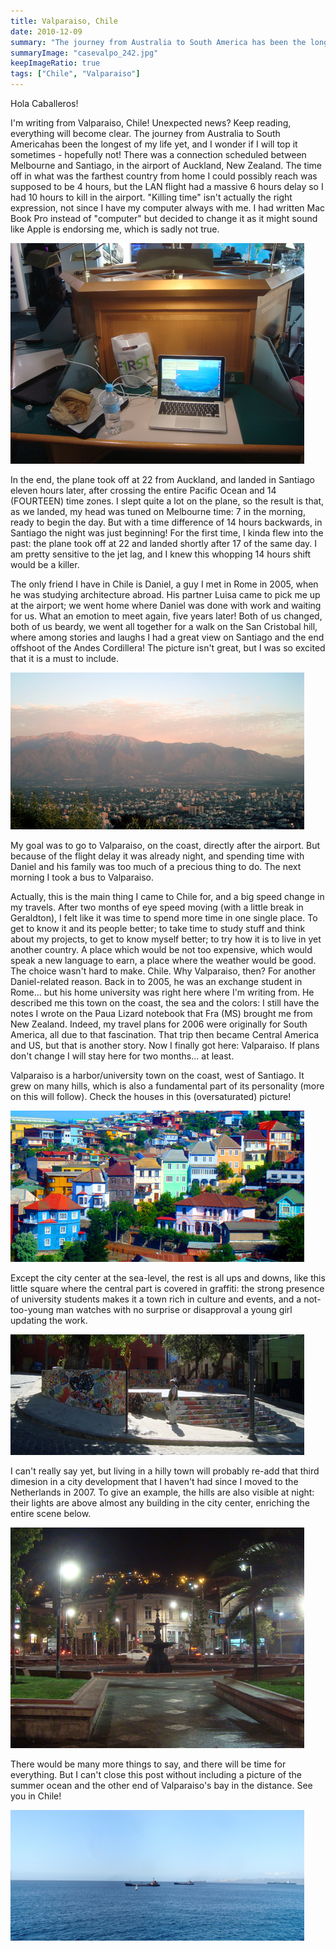 ```yaml
---
title: Valparaiso, Chile
date: 2010-12-09
summary: "The journey from Australia to South America has been the longest of my life yet."
summaryImage: "casevalpo_242.jpg"
keepImageRatio: true
tags: ["Chile", "Valparaiso"]
---
```


Hola Caballeros!

I'm writing from Valparaiso, Chile! Unexpected news? Keep reading, everything will become clear.
The journey from Australia to South Americahas been the longest of my life yet, and I wonder if I will top it sometimes - hopefully not! There was a connection scheduled between Melbourne and Santiago, in the airport of Auckland, New Zealand. The time off in what was the farthest country from home I could possibly reach was supposed to be 4 hours, but the LAN flight had a massive 6 hours delay so I had 10 hours to kill in the airport. "Killing time" isn't actually the right expression, not since I have my computer always with me. I had written Mac Book Pro instead of "computer" but decided to change it as it might sound like Apple is endorsing me, which is sadly not true.

![](computernz.jpg)

In the end, the plane took off at 22 from Auckland, and landed in Santiago eleven hours later, after crossing the entire Pacific Ocean and 14 (FOURTEEN) time zones. I slept quite a lot on the plane, so the result is that, as we landed, my head was tuned on Melbourne time: 7 in the morning, ready to begin the day. But with a time difference of 14 hours backwards, in Santiago the night was just beginning! For the first time, I kinda flew into the past: the plane took off at 22 and landed shortly after 17 of the same day. I am pretty sensitive to the jet lag, and I knew this whopping 14 hours shift would be a killer.

The only friend I have in Chile is Daniel, a guy I met in Rome in 2005, when he was studying architecture abroad. His partner Luisa came to pick me up at the airport; we went home where Daniel was done with work and waiting for us. What an emotion to meet again, five years later! Both of us changed, both of us beardy, we went all together for a walk on the San Cristobal hill, where among stories and laughs I had a great view on Santiago and the end offshoot of the Andes Cordillera! The picture isn't great, but I was so excited that it is a must to include.

![](cordiglieraprimo_251.jpg)

My goal was to go to Valparaiso, on the coast, directly after the airport. But because of the flight delay it was already night, and spending time with Daniel and his family was too much of a precious thing to do. The next morning I took a bus to Valparaiso.

Actually, this is the main thing I came to Chile for, and a big speed change in my travels. After two months of eye speed moving (with a little break in Geraldton), I felt like it was time to spend more time in one single place. To get to know it and its people better; to take time to study stuff and think about my projects, to get to know myself better; to try how it is to live in yet another country. A place which would be not too expensive, which would speak a new language to earn, a place where the weather would be good. The choice wasn't hard to make. Chile. 
Why Valparaiso, then? For another Daniel-related reason. Back in to 2005, he was an exchange student in Rome... but his home university was right here where I'm writing from. He described me this town on the coast, the sea and the colors: I still have the notes I wrote on the Paua Lizard notebook that Fra (MS) brought me from New Zealand. Indeed, my travel plans for 2006 were originally for South America, all due to that fascination. That trip then became Central America and US, but that is another story. Now I finally got here: Valparaiso. If plans don't change I will stay here for two months... at least. 

Valparaiso is a harbor/university town on the coast, west of Santiago. It grew on many hills, which is also a fundamental part of its personality (more on this will follow). Check the houses in this (oversaturated) picture!

![](casevalpo_242.jpg)

Except the city center at the sea-level, the rest is all ups and downs, like this little square where the central part is covered in graffiti: the strong presence of university students makes it a town rich in culture and events, and a not-too-young man watches with no surprise or disapproval a young girl updating the work.

![](graffiti_193.jpg)

I can't really say yet, but living in a hilly town will probably re-add that third dimesion in a city development that I haven't had since I moved to the Netherlands in 2007. To give an example, the hills are also visible at night: their lights are above almost any building in the city center, enriching the entire scene below. 

![](placitaluz.jpg)

There would be many more things to say, and there will be time for everything. But I can't close this post without including a picture of the summer ocean and the other end of Valparaiso's bay in the distance. See you in Chile!

![](panomare_209.jpg)
